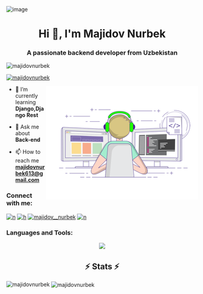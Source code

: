 ![image](https://github.com/user-attachments/assets/1c2d95e4-9604-4868-98bd-f560935718e9)


<h1 align="center">Hi 👋, I'm Majidov Nurbek</h1>
<h3 align="center">A passionate backend developer from Uzbekistan</h3>
<p align="left"> <img src="https://komarev.com/ghpvc/?username=majidovnurbek&label=Profile%20views&color=0e75b6&style=flat" alt="majidovnurbek" /> </p>
<p align="left"> <a href="https://github.com/ryo-ma/github-profile-trophy"><img src="https://github-profile-trophy.vercel.app/?username=majidovnurbek" alt="majidovnurbek" /></a> </p>
<img align="right" "margin-top: -100px;" alt="Coding" width="400" height="" src="https://raw.githubusercontent.com/devSouvik/devSouvik/master/gif3.gif">



- 🌱 I’m currently learning **Django,Django Rest**

- 💬 Ask me about **Back-end**

- 📫 How to reach me **majidovnurbek613@gmail.com**

<h3 align="left">Connect with me:</h3>
<p align="left">
<a href="https://twitter.com/n" target="blank"><img align="center" src="https://raw.githubusercontent.com/rahuldkjain/github-profile-readme-generator/master/src/images/icons/Social/twitter.svg" alt="n" height="30" width="40" /></a>
<a href="https://linkedin.com/in/https://www.linkedin.com/in/nurbek-majidov-07599230b/" target="blank"><img align="center" src="https://raw.githubusercontent.com/rahuldkjain/github-profile-readme-generator/master/src/images/icons/Social/linked-in-alt.svg" alt="h" height="30" width="40" /></a>
<a href="https://instagram.com/majdov__nurbek" target="blank"><img align="center" src="https://raw.githubusercontent.com/rahuldkjain/github-profile-readme-generator/master/src/images/icons/Social/instagram.svg" alt="majidov__nurbek" height="30" width="40" /></a>
<a href="https://www.youtube.com/c/majidovnurbek" target="blank"><img align="center" src="https://raw.githubusercontent.com/rahuldkjain/github-profile-readme-generator/master/src/images/icons/Social/youtube.svg" alt="n" height="30" width="40" /></a>
</p>
<h3 align="left">Languages and Tools:</h3>
<p align="center">
  <a href="https://skillicons.dev">
    <img src="https://skillicons.dev/icons?i=git,github,html,css,javascript,java,bootstrap,figma,linux,ubuntu,photoshop,nodejs,postgres,sqlite,react,django,fastapi,sass,python,linkedin,codepen,pycharm,visualstudio,gitlab,heroku,htmx,idea,jquery,npm,stackoverflow" />
  </a>
</p>

<h2 align="center">⚡ Stats ⚡</h2>
<p><img align="left" src="https://github-readme-stats.vercel.app/api/top-langs?username=majidovnurbek&show_icons=true&locale=en&layout=compact" alt="majidovnurbek" /></p>

<p>&nbsp;<img align="center" src="https://github-readme-stats.vercel.app/api?username=majidovnurbek&show_icons=true&locale=en" alt="majidovnurbek" /></p>

